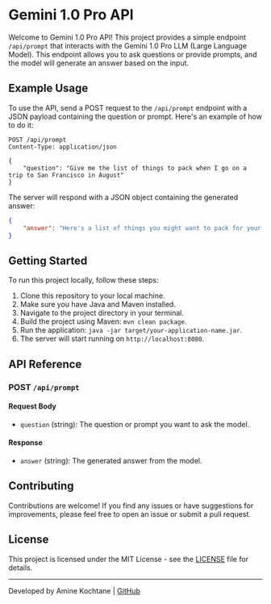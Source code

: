 # Gemini 1.0 Pro API

Welcome to Gemini 1.0 Pro API! This project provides a simple endpoint `/api/prompt` that interacts with the Gemini 1.0 Pro LLM (Large Language Model). This endpoint allows you to ask questions or provide prompts, and the model will generate an answer based on the input.

## Example Usage

To use the API, send a POST request to the `/api/prompt` endpoint with a JSON payload containing the question or prompt. Here's an example of how to do it:

```http
POST /api/prompt
Content-Type: application/json

{
    "question": "Give me the list of things to pack when I go on a trip to San Francisco in August"
}
```

The server will respond with a JSON object containing the generated answer:

```json
{
    "answer": "Here's a list of things you might want to pack for your trip to San Francisco in August:\n- Light clothing, as it can be warm during the day\n- A jacket or sweater for cooler evenings\n- Comfortable walking shoes\n- Sunscreen and sunglasses\n- A reusable water bottle\n- Any necessary travel documents (ID, tickets, etc.)\n- A camera or smartphone for capturing memories\n- Portable charger for electronic devices\n- A map or guidebook of San Francisco\n- Any specific items you need for planned activities or events"
}
```

## Getting Started

To run this project locally, follow these steps:

1. Clone this repository to your local machine.
2. Make sure you have Java and Maven installed.
3. Navigate to the project directory in your terminal.
4. Build the project using Maven: `mvn clean package`.
5. Run the application: `java -jar target/your-application-name.jar`.
6. The server will start running on `http://localhost:8080`.

## API Reference

### POST `/api/prompt`

#### Request Body

- `question` (string): The question or prompt you want to ask the model.

#### Response

- `answer` (string): The generated answer from the model.

## Contributing

Contributions are welcome! If you find any issues or have suggestions for improvements, please feel free to open an issue or submit a pull request.

## License

This project is licensed under the MIT License - see the [LICENSE](LICENSE) file for details.

---
Developed by Amine Kochtane | [GitHub](https://github.com/yourusername)
